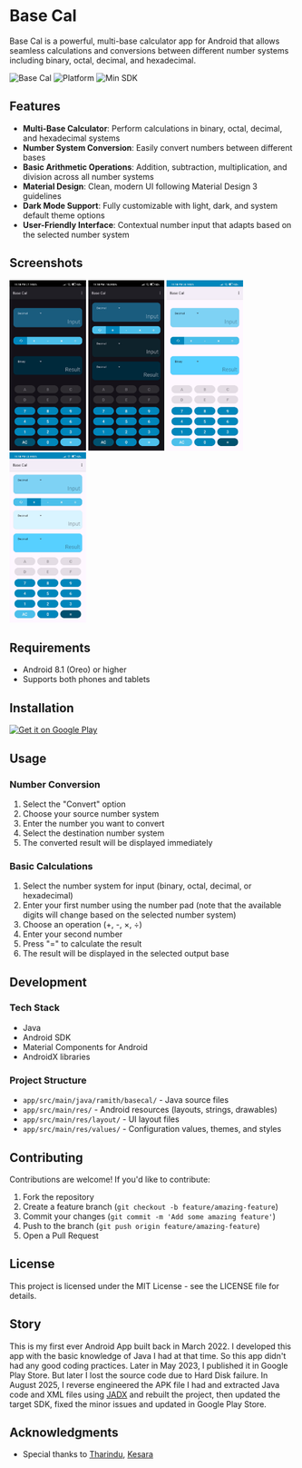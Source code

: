 # Base Cal

Base Cal is a powerful, multi-base calculator app for Android that allows seamless calculations and conversions between different number systems including binary, octal, decimal, and hexadecimal.

![Base Cal](https://img.shields.io/badge/Base%20Cal-v2.0-blue)
![Platform](https://img.shields.io/badge/platform-Android-brightgreen)
![Min SDK](https://img.shields.io/badge/Min%20SDK-27%20(Android%208.1)-orange)

## Features

- **Multi-Base Calculator**: Perform calculations in binary, octal, decimal, and hexadecimal systems
- **Number System Conversion**: Easily convert numbers between different bases
- **Basic Arithmetic Operations**: Addition, subtraction, multiplication, and division across all number systems
- **Material Design**: Clean, modern UI following Material Design 3 guidelines
- **Dark Mode Support**: Fully customizable with light, dark, and system default theme options
- **User-Friendly Interface**: Contextual number input that adapts based on the selected number system

## Screenshots

<p>
<img alt="Main Screen" src="assets/convert_dark.jpg" height="300">
<img alt="Add Entry" src="assets/calculate_dark.jpg" height="300">
<img alt="View Diaries" src="assets/convert_light.jpg" height="300">
<img alt="View Diaries" src="assets/calculate_light.jpg" height="300">
</p>

## Requirements

- Android 8.1 (Oreo) or higher
- Supports both phones and tablets

## Installation

<a href='https://play.google.com/store/apps/details?id=ramith.basecal&pcampaignid=pcampaignidMKT-Other-global-all-co-prtnr-py-PartBadge-Mar2515-1' target="_blank">
    <img class="playicon" alt='Get it on Google Play' src='https://play.google.com/intl/en_us/badges/static/images/badges/en_badge_web_generic.png' width="150px"/>
</a>


## Usage

### Number Conversion

1. Select the "Convert" option
2. Choose your source number system
3. Enter the number you want to convert
4. Select the destination number system
5. The converted result will be displayed immediately

### Basic Calculations

1. Select the number system for input (binary, octal, decimal, or hexadecimal)
2. Enter your first number using the number pad (note that the available digits will change based on the selected number system)
3. Choose an operation (+, -, ×, ÷)
4. Enter your second number
5. Press "=" to calculate the result
6. The result will be displayed in the selected output base

## Development

### Tech Stack

- Java
- Android SDK
- Material Components for Android
- AndroidX libraries

### Project Structure

- `app/src/main/java/ramith/basecal/` - Java source files
- `app/src/main/res/` - Android resources (layouts, strings, drawables)
- `app/src/main/res/layout/` - UI layout files
- `app/src/main/res/values/` - Configuration values, themes, and styles

## Contributing

Contributions are welcome! If you'd like to contribute:

1. Fork the repository
2. Create a feature branch (`git checkout -b feature/amazing-feature`)
3. Commit your changes (`git commit -m 'Add some amazing feature'`)
4. Push to the branch (`git push origin feature/amazing-feature`)
5. Open a Pull Request

## License

This project is licensed under the MIT License - see the LICENSE file for details.

## Story

This is my first ever Android App built back in March 2022. I developed this app with the basic knowledge of Java I had at that time. So this app didn't had any good coding practices. Later in May 2023, I published it in Google Play Store. But later I lost the source code due to Hard Disk failure. In August 2025, I reverse engineered the APK file I had and extracted Java code and XML files using [JADX](https://github.com/skylot/jadx) and rebuilt the project, then updated the target SDK, fixed the minor issues and updated in Google Play Store. 

## Acknowledgments

- Special thanks to [Tharindu](https://github.com/TYehan), [Kesara](https://github.com/Kesara-Hansajith)
